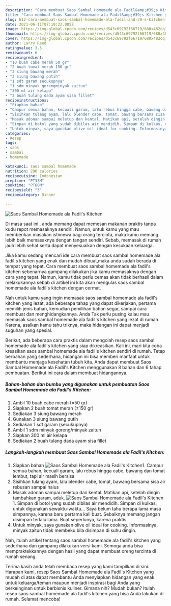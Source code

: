 ```yaml
---
description: "Cara membuat Saos Sambal Homemade ala Fadil&amp;#39;s Kitchen yang nikmat dan Mudah Dibuat"
title: "Cara membuat Saos Sambal Homemade ala Fadil&amp;#39;s Kitchen yang nikmat dan Mudah Dibuat"
slug: 612-cara-membuat-saos-sambal-homemade-ala-fadil-and-39-s-kitchen-yang-nikmat-dan-mudah-dibuat
date: 2021-06-11T07:19:22.005Z
image: https://img-global.cpcdn.com/recipes/d543c69792f66719/680x482cq70/saos-sambal-homemade-ala-fadils-kitchen-foto-resep-utama.jpg
thumbnail: https://img-global.cpcdn.com/recipes/d543c69792f66719/680x482cq70/saos-sambal-homemade-ala-fadils-kitchen-foto-resep-utama.jpg
cover: https://img-global.cpcdn.com/recipes/d543c69792f66719/680x482cq70/saos-sambal-homemade-ala-fadils-kitchen-foto-resep-utama.jpg
author: Larry Reed
ratingvalue: 3.5
reviewcount: 6
recipeingredient:
- "10 buah cabe merah 50 gr"
- "2 buah tomat merah 150 gr"
- "3 siung bawang merah"
- "3 siung bawang putih"
- "1 sdt garam secukupnya"
- "1 sdm minyak gorengminyak zaitun"
- "300 ml air kelapa"
- "2 buah tulang dada ayam sisa fillet"
recipeinstructions:
- "Siapkan bahan"
- "Campur semua bahan, kecuali garam, lalu rebus hingga cabe, bawang dan tomat lembut, tapi air masih bersisa"
- "Sisihkan tulang ayam, lalu blender cabe, tomat, bawang bersama sisa air rebusan sampai halus"
- "Masak adonan sampai meletup dan kental. Matikan api, setelah dingin tambahkan garam, aduk."
- "Simpan di botol yang sudah dibilas air mendidih. Simpan di kulkas, untuk digunakan sewaktu-waktu... Saya belum tahu berapa lama masa simpannya, karena baru pertama kali buat. Sebaiknya memang jangan disimpan terlalu lama. Buat seperlunya, karena praktis."
- "Untuk minyak, saya gunakan olive oil ideal for cooking. Informasinya, minyak zaitun tidak membeku bila disimpan di suhu dingin."
categories:
- Resep
tags:
- saos
- sambal
- homemade

katakunci: saos sambal homemade 
nutrition: 296 calories
recipecuisine: Indonesian
preptime: "PT33M"
cooktime: "PT60M"
recipeyield: "3"
recipecategory: Dinner

---
```



![Saos Sambal Homemade ala Fadil&#39;s Kitchen](https://img-global.cpcdn.com/recipes/d543c69792f66719/680x482cq70/saos-sambal-homemade-ala-fadils-kitchen-foto-resep-utama.jpg)

Di masa  saat ini , anda memang dapat memesan makanan praktis tanpa kudu repot memasaknya sendiri. Namun, untuk kamu yang mau memberikan masakan istimewa bagi orang tercinta, maka kamu memang lebih baik memasaknya dengan tangan sendiri. Sebab, memasak di rumah jauh lebih sehat serta dapat menyesuaikan dengan kesukaan keluarga.

Jika kamu sedang mencari ide cara membuat saos sambal homemade ala fadil&#39;s kitchen yang enak dan mudah dibuat,maka anda sudah berada di tempat yang tepat. Cara membuat saos sambal homemade ala fadil&#39;s kitchen  sebenarnya gampang dilakukan jika kamu memasaknya dengan cara yang tepat. Namun, kamu tidak perlu cemas akan tidak berhasil dalam melakukannya 
sebab di artikel ini kita akan mengulas saos sambal homemade ala fadil&#39;s kitchen dengan cermat.  



Nah untuk kamu yang ingin memasak saos sambal homemade ala fadil&#39;s kitchen yang lezat, ada beberapa tahap yang dapat dikerjakan, pertama memilih jenis bahan, kemudian pemilihan bahan segar, sampai cara membuat dan menghidangkannya. Anda Tak perlu pusing kalau mau memasak saos sambal homemade ala fadil&#39;s kitchen yang lezat di rumah. Karena, asalkan kamu  tahu triknya, maka hidangan ini dapat menjadi suguhan yang spesial.

Berikut, ada beberapa cara praktis  dalam mengolah resep saos sambal homemade ala fadil&#39;s kitchen yang siap dikreasikan. Kali ini, mari kita coba kreasikan saos sambal homemade ala fadil&#39;s kitchen sendiri di rumah. Tetap berbahan yang sederhana, hidangan ini bisa memberi manfaat untuk membantu menjaga kesehatan tubuh kita. Anda dapat membuat Saos Sambal Homemade ala Fadil&#39;s Kitchen menggunakan 8 bahan dan 6 tahap pembuatan. Berikut ini cara dalam membuat hidangannya.

<!--inarticleads1-->

##### Bahan-bahan dan bumbu yang digunakan untuk pembuatan Saos Sambal Homemade ala Fadil&#39;s Kitchen:

1. Ambil 10 buah cabe merah (±50 gr)
1. Siapkan 2 buah tomat merah (±150 gr)
1. Sediakan 3 siung bawang merah
1. Gunakan 3 siung bawang putih
1. Sediakan 1 sdt garam (secukupnya)
1. Ambil 1 sdm minyak goreng/minyak zaitun
1. Siapkan 300 ml air kelapa
1. Sediakan 2 buah tulang dada ayam sisa fillet




<!--inarticleads2-->

##### Langkah-langkah membuat Saos Sambal Homemade ala Fadil&#39;s Kitchen:

1. Siapkan bahan
<img src="https://img-global.cpcdn.com/steps/7575d399b5ed4dd9/160x128cq70/saos-sambal-homemade-ala-fadils-kitchen-langkah-memasak-1-foto.jpg" alt="Saos Sambal Homemade ala Fadil&#39;s Kitchen">1. Campur semua bahan, kecuali garam, lalu rebus hingga cabe, bawang dan tomat lembut, tapi air masih bersisa
1. Sisihkan tulang ayam, lalu blender cabe, tomat, bawang bersama sisa air rebusan sampai halus
1. Masak adonan sampai meletup dan kental. Matikan api, setelah dingin tambahkan garam, aduk.
<img src="//assets-global.cpcdn.com/assets/icons/button_play-2c75c40dde080a61004c1f40b05d8f140eaff45d7e9e6481dc71c63d2e7c4909.png" alt="Saos Sambal Homemade ala Fadil&#39;s Kitchen">1. Simpan di botol yang sudah dibilas air mendidih. Simpan di kulkas, untuk digunakan sewaktu-waktu... Saya belum tahu berapa lama masa simpannya, karena baru pertama kali buat. Sebaiknya memang jangan disimpan terlalu lama. Buat seperlunya, karena praktis.
1. Untuk minyak, saya gunakan olive oil ideal for cooking. Informasinya, minyak zaitun tidak membeku bila disimpan di suhu dingin.




Nah, itulah artikel tentang  saos sambal homemade ala fadil&#39;s kitchen  yang sederhana dan gampang dilakukan versi kami. Semoga anda bisa mempraktekkannya dengan hasil yang dapat membuat oreng tercinta di rumah senang. 

Terima kasih anda telah membaca resep yang kami tampilkan di sini. Harapan kami, resep  Saos Sambal Homemade ala Fadil&#39;s Kitchen yang mudah di atas dapat membantu Anda menyiapkan hidangan yang enak untuk keluarga/teman maupun menjadi inspirasi bagi Anda yang berkeinginan untuk berbisnis kuliner. Gimana nih? Mudah bukan? Itulah resep saos sambal homemade ala fadil&#39;s kitchen yang bisa Anda lakukan di rumah. Selamat mencoba!

